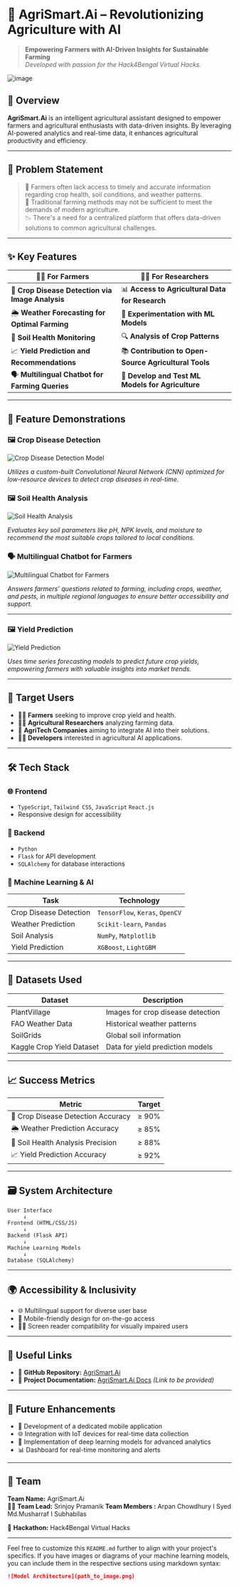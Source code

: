 

# 🌾 AgriSmart.Ai – Revolutionizing Agriculture with AI

> **Empowering Farmers with AI-Driven Insights for Sustainable Farming**  
> *Developed with passion for the Hack4Bengal Virtual Hacks.*

![image](https://github.com/user-attachments/assets/a2360876-9441-4f58-a913-dbb71e362597)


## 🚀 Overview

**AgriSmart.Ai** is an intelligent agricultural assistant designed to empower farmers and agricultural enthusiasts with data-driven insights. By leveraging AI-powered analytics and real-time data, it enhances agricultural productivity and efficiency.

---

## 🧠 Problem Statement

> 🌱 Farmers often lack access to timely and accurate information regarding crop health, soil conditions, and weather patterns.  
> 🌾 Traditional farming methods may not be sufficient to meet the demands of modern agriculture.  
> 📉 There's a need for a centralized platform that offers data-driven solutions to common agricultural challenges.

---

## ✨ Key Features

| 👨‍🌾 For Farmers | 🧑‍💻 For Researchers |
|-----------------|---------------------|
| 📸 **Crop Disease Detection via Image Analysis** | 📊 **Access to Agricultural Data for Research** |
| 🌦️ **Weather Forecasting for Optimal Farming** | 🧪 **Experimentation with ML Models** |
| 🧪 **Soil Health Monitoring** | 🔍 **Analysis of Crop Patterns** |
| 📈 **Yield Prediction and Recommendations** | 📚 **Contribution to Open-Source Agricultural Tools** |
| 🗣️ **Multilingual Chatbot for Farming Queries** | 🧪 **Develop and Test ML Models for Agriculture** |

---

## 📸 Feature Demonstrations

### 🖼️ Crop Disease Detection

![Crop Disease Detection Model](disease_prediction.png)

*Utilizes a custom-built Convolutional Neural Network (CNN) optimized for low-resource devices to detect crop diseases in real-time.*

### 🖼️ Soil Health Analysis

![Soil Health Analysis](crop_prediction.png)

*Evaluates key soil parameters like pH, NPK levels, and moisture to recommend the most suitable crops tailored to local conditions.*





### 🗣️ Multilingual Chatbot for Farmers

![Multilingual Chatbot for Farmers](chatbot.png)

*Answers farmers’ questions related to farming, including crops, weather, and pests, in multiple regional languages to ensure better accessibility and support.*

---

### 🖼️ Yield Prediction

![Yield Prediction](yeild_prediction.png)

*Uses time series forecasting models to predict future crop yields, empowering farmers with valuable insights into market trends.*

---

## 👥 Target Users

- 👨‍🌾 **Farmers** seeking to improve crop yield and health.
- 🧑‍🔬 **Agricultural Researchers** analyzing farming data.
- 🏢 **AgriTech Companies** aiming to integrate AI into their solutions.
- 🧑‍💻 **Developers** interested in agricultural AI applications.

---

## 🛠️ Tech Stack

### 🌐 Frontend

- `TypeScript`, `Tailwind CSS`, `JavaScript` `React.js`
- Responsive design for accessibility

### 🔧 Backend

- `Python`
- `Flask` for API development
- `SQLAlchemy` for database interactions

### 🤖 Machine Learning & AI

| Task | Technology |
|------|------------|
| Crop Disease Detection | `TensorFlow`, `Keras`, `OpenCV` |
| Weather Prediction | `Scikit-learn`, `Pandas` |
| Soil Analysis | `NumPy`, `Matplotlib` |
| Yield Prediction | `XGBoost`, `LightGBM` |

---

## 🧪 Datasets Used

| Dataset | Description |
|---------|-------------|
| PlantVillage | Images for crop disease detection |
| FAO Weather Data | Historical weather patterns |
| SoilGrids | Global soil information |
| Kaggle Crop Yield Dataset | Data for yield prediction models |

---

## 📈 Success Metrics

| Metric | Target |
|--------|--------|
| 🎯 Crop Disease Detection Accuracy | ≥ 90% |
| 🌦️ Weather Prediction Accuracy | ≥ 85% |
| 🧪 Soil Health Analysis Precision | ≥ 88% |
| 📈 Yield Prediction Accuracy | ≥ 92% |

---

## 🗃️ System Architecture

```plaintext
User Interface
     ↓
Frontend (HTML/CSS/JS)
     ↓
Backend (Flask API)
     ↓
Machine Learning Models
     ↓
Database (SQLAlchemy)
```

---

## 🌍 Accessibility & Inclusivity

- 🌐 Multilingual support for diverse user base
- 📱 Mobile-friendly design for on-the-go access
- 🧑‍🦯 Screen reader compatibility for visually impaired users

---

## 🔗 Useful Links

- 🧠 **GitHub Repository:** [AgriSmart.Ai](https://github.com/Srinjoy2004/Hack4Bengal-VirtualHacks---AgriSmart.Ai)
- 📄 **Project Documentation:** [AgriSmart.Ai Docs](#) *(Link to be provided)*

---

## 🔮 Future Enhancements

- 📱 Development of a dedicated mobile application
- 🌐 Integration with IoT devices for real-time data collection
- 🧠 Implementation of deep learning models for advanced analytics
- 📊 Dashboard for real-time monitoring and alerts

---

## 🤝 Team

**Team Name:** AgriSmart.Ai  
👨‍💻 **Team Lead:** Srinjoy Pramanik
**Team Members :** Arpan Chowdhury I Syed Md.Musharraf I Subhabilas

🏫 **Hackathon:** Hack4Bengal Virtual Hacks

---

Feel free to customize this `README.md` further to align with your project's specifics. If you have images or diagrams of your machine learning models, you can include them in the respective sections using markdown syntax:

```markdown
![Model Architecture](path_to_image.png)
```

